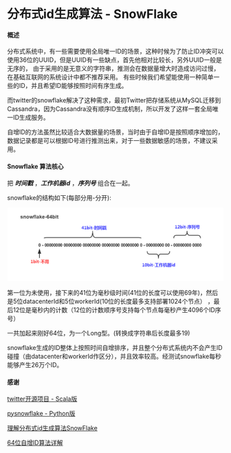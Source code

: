 # 分布式id生成算法 - SnowFlake


#### 概述

分布式系统中，有一些需要使用全局唯一ID的场景，这种时候为了防止ID冲突可以使用36位的UUID，但是UUID有一些缺点，首先他相对比较长，另外UUID一般是无序的，
由于采用的是无意义的字符串，推测会在数据量增大时造成访问过慢，在基础互联网的系统设计中都不推荐采用。
有些时候我们希望能使用一种简单一些的ID，并且希望ID能够按照时间有序生成。

而twitter的snowflake解决了这种需求，最初Twitter把存储系统从MySQL迁移到Cassandra，因为Cassandra没有顺序ID生成机制，所以开发了这样一套全局唯一ID生成服务。

自增ID的方法虽然比较适合大数据量的场景，当时由于自增ID是按照顺序增加的，数据记录都是可以根据ID号进行推测出来，对于一些数据敏感的场景，不建议采用。


#### Snowflake 算法核心
把 ***时间戳*** ，***工作机器id*** ，***序列号*** 组合在一起。

snowflake的结构如下(每部分用-分开):

![Alt text](images/snowflake-64bit.jpg)


第一位为未使用，接下来的41位为毫秒级时间(41位的长度可以使用69年)，然后是5位datacenterId和5位workerId(10位的长度最多支持部署1024个节点） ，最后12位是毫秒内的计数（12位的计数顺序号支持每个节点每毫秒产生4096个ID序号）

一共加起来刚好64位，为一个Long型。(转换成字符串后长度最多19)

snowflake生成的ID整体上按照时间自增排序，并且整个分布式系统内不会产生ID碰撞（由datacenter和workerId作区分），并且效率较高。经测试snowflake每秒能够产生26万个ID。



#### 感谢

[twitter开源项目 - Scala版](https://github.com/twitter/snowflake)

[pysnowflake - Python版](https://github.com/erans/pysnowflake)

[理解分布式id生成算法SnowFlake](https://segmentfault.com/a/1190000011282426)

[64位自增ID算法详解](https://www.lanindex.com/twitter-snowflake%EF%BC%8C64%E4%BD%8D%E8%87%AA%E5%A2%9Eid%E7%AE%97%E6%B3%95%E8%AF%A6%E8%A7%A3/)
